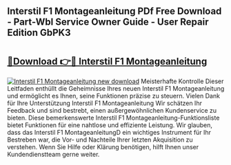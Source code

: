 ## Interstil F1 Montageanleitung PDf Free Download - Part-Wbl Service Owner Guide - User Repair Edition GbPK3

# <h2><a href="http://df7zz6.blite.top/?on=Interstil+F1+Montageanleitung">🔗Download 👉🔴 Interstil F1 Montageanleitung</a></h2>

[![Interstil F1 Montageanleitung new download](https://i.imgur.com/lujVjoI.png)](http://df7zz6.blite.top/?on=Interstil+F1+Montageanleitung)
Meisterhafte Kontrolle Dieser Leitfaden enthüllt die Geheimnisse Ihres neuen Interstil F1 Montageanleitung und ermöglicht es Ihnen, seine Funktionen präzise zu steuern. Vielen Dank für Ihre Unterstützung Interstil F1 Montageanleitung Wir schätzen Ihr Feedback und sind bestrebt, einen außergewöhnlichen Kundenservice zu bieten. Diese bemerkenswerte Interstil F1 Montageanleitung-Funktionsliste bietet Funktionen für eine nahtlose und effiziente Leistung. Wir glauben, dass das Interstil F1 MontageanleitungD ein wichtiges Instrument für Ihr Bestreben war, die Vor- und Nachteile Ihrer letzten Akquisition zu verstehen. Wenn Sie Hilfe oder Klärung benötigen, hilft Ihnen unser Kundendienstteam gerne weiter.
